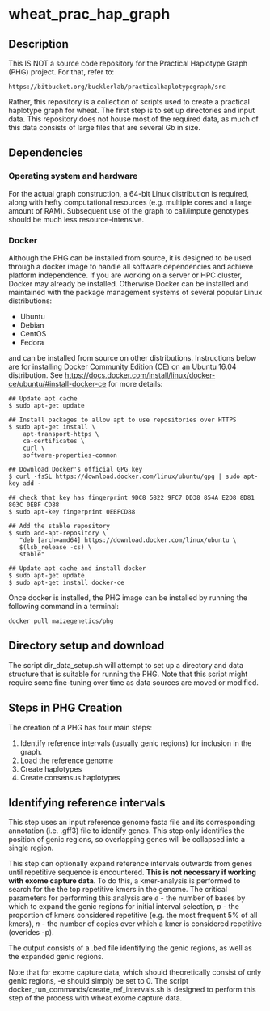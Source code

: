 # wheat_prac_hap_graph

## Description

This IS NOT a source code repository for the Practical Haplotype Graph (PHG) 
project. For that, refer to:

    https://bitbucket.org/bucklerlab/practicalhaplotypegraph/src

Rather, this repository is a collection of scripts used to create a practical 
haplotype graph for wheat. The first step is to set up directories and input
data. This repository does not house most of the required data, as much of
this data consists of large files that are several Gb in size.

## Dependencies

### Operating system and hardware

For the actual graph construction, a 64-bit Linux distribution is required,
along with hefty computational resources (e.g. multiple cores and a large
amount of RAM). Subsequent use of the graph to call/impute genotypes should
be much less resource-intensive.

### Docker

Although the PHG can be installed from source, it is designed to be used through
a docker image to handle all software dependencies and achieve platform
independence. If you are working on a server or HPC cluster, Docker may already 
be installed. Otherwise Docker can be installed and maintained with the package 
management systems of several popular Linux distributions:

* Ubuntu
* Debian
* CentOS
* Fedora

and can be installed from source on other distributions. Instructions below 
are for installing Docker Community Edition (CE) on an Ubuntu 16.04 distribution.
See https://docs.docker.com/install/linux/docker-ce/ubuntu/#install-docker-ce
for more details:

```
## Update apt cache
$ sudo apt-get update

## Install packages to allow apt to use repositories over HTTPS
$ sudo apt-get install \
    apt-transport-https \
    ca-certificates \
    curl \
    software-properties-common

## Download Docker's official GPG key
$ curl -fsSL https://download.docker.com/linux/ubuntu/gpg | sudo apt-key add -

## check that key has fingerprint 9DC8 5822 9FC7 DD38 854A E2D8 8D81 803C 0EBF CD88
$ sudo apt-key fingerprint 0EBFCD88

## Add the stable repository
$ sudo add-apt-repository \
   "deb [arch=amd64] https://download.docker.com/linux/ubuntu \
   $(lsb_release -cs) \
   stable"

## Update apt cache and install docker
$ sudo apt-get update
$ sudo apt-get install docker-ce
```

Once docker is installed, the PHG image can be installed by running the following
command in a terminal:

```
docker pull maizegenetics/phg
```

## Directory setup and download

The script dir_data_setup.sh will attempt to set up a directory and data
structure that is suitable for running the PHG. Note that this script might
require some fine-tuning over time as data sources are moved or modified.


## Steps in PHG Creation

The creation of a PHG has four main steps:

1. Identify reference intervals (usually genic regions) for inclusion in the
   graph. 
2. Load the reference genome
3. Create haplotypes
4. Create consensus haplotypes


## Identifying reference intervals

This step uses an input reference genome fasta file and its corresponding
annotation (i.e. .gff3) file to identify genes. This step only identifies the
position of genic regions, so overlapping genes will be collapsed into a single
region.

This step can optionally expand reference intervals outwards from genes until
repetitive sequence is encountered. **This is not necessary if working with
exome capture data**. To do this, a kmer-analysis is performed to search for the
the top repetitive kmers in the genome. The critical parameters for performing
this analysis are *e* - the number of bases by which to expand the genic regions
for initial interval selection, *p* - the proportion of kmers considered
repetitive (e.g. the most frequent 5% of all kmers), *n* - the number of copies
over which a kmer is considered repetitive (overides -p).

The output consists of a .bed file identifying the genic regions, as well as the
expanded genic regions.

Note that for exome capture data, which should theoretically consist of only
genic regions, -e should simply be set to 0. The script 
docker_run_commands/create_ref_intervals.sh is designed to perform this step of
the process with wheat exome capture data.